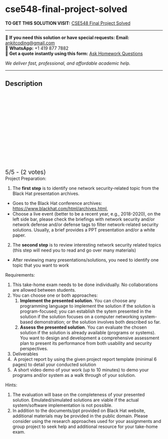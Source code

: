 # cse548-final-project-solved
**TO GET THIS SOLUTION VISIT:** [CSE548 Final Project Solved](https://www.ankitcodinghub.com/product/cse548-final-project-solved/)


---

📩 **If you need this solution or have special requests:** **Email:** ankitcoding@gmail.com  
📱 **WhatsApp:** +1 419 877 7882  
📄 **Get a quote instantly using this form:** [Ask Homework Questions](https://www.ankitcodinghub.com/services/ask-homework-questions/)

*We deliver fast, professional, and affordable academic help.*

---

<h2>Description</h2>



<div class="kk-star-ratings kksr-auto kksr-align-center kksr-valign-top" data-payload="{&quot;align&quot;:&quot;center&quot;,&quot;id&quot;:&quot;96117&quot;,&quot;slug&quot;:&quot;default&quot;,&quot;valign&quot;:&quot;top&quot;,&quot;ignore&quot;:&quot;&quot;,&quot;reference&quot;:&quot;auto&quot;,&quot;class&quot;:&quot;&quot;,&quot;count&quot;:&quot;2&quot;,&quot;legendonly&quot;:&quot;&quot;,&quot;readonly&quot;:&quot;&quot;,&quot;score&quot;:&quot;5&quot;,&quot;starsonly&quot;:&quot;&quot;,&quot;best&quot;:&quot;5&quot;,&quot;gap&quot;:&quot;4&quot;,&quot;greet&quot;:&quot;Rate this product&quot;,&quot;legend&quot;:&quot;5\/5 - (2 votes)&quot;,&quot;size&quot;:&quot;24&quot;,&quot;title&quot;:&quot;CSE548 Final Project Solved&quot;,&quot;width&quot;:&quot;138&quot;,&quot;_legend&quot;:&quot;{score}\/{best} - ({count} {votes})&quot;,&quot;font_factor&quot;:&quot;1.25&quot;}">

<div class="kksr-stars">

<div class="kksr-stars-inactive">
            <div class="kksr-star" data-star="1" style="padding-right: 4px">


<div class="kksr-icon" style="width: 24px; height: 24px;"></div>
        </div>
            <div class="kksr-star" data-star="2" style="padding-right: 4px">


<div class="kksr-icon" style="width: 24px; height: 24px;"></div>
        </div>
            <div class="kksr-star" data-star="3" style="padding-right: 4px">


<div class="kksr-icon" style="width: 24px; height: 24px;"></div>
        </div>
            <div class="kksr-star" data-star="4" style="padding-right: 4px">


<div class="kksr-icon" style="width: 24px; height: 24px;"></div>
        </div>
            <div class="kksr-star" data-star="5" style="padding-right: 4px">


<div class="kksr-icon" style="width: 24px; height: 24px;"></div>
        </div>
    </div>

<div class="kksr-stars-active" style="width: 138px;">
            <div class="kksr-star" style="padding-right: 4px">


<div class="kksr-icon" style="width: 24px; height: 24px;"></div>
        </div>
            <div class="kksr-star" style="padding-right: 4px">


<div class="kksr-icon" style="width: 24px; height: 24px;"></div>
        </div>
            <div class="kksr-star" style="padding-right: 4px">


<div class="kksr-icon" style="width: 24px; height: 24px;"></div>
        </div>
            <div class="kksr-star" style="padding-right: 4px">


<div class="kksr-icon" style="width: 24px; height: 24px;"></div>
        </div>
            <div class="kksr-star" style="padding-right: 4px">


<div class="kksr-icon" style="width: 24px; height: 24px;"></div>
        </div>
    </div>
</div>


<div class="kksr-legend" style="font-size: 19.2px;">
            5/5 - (2 votes)    </div>
    </div>
Project Preparation:

<ol>
<li>The <strong>first step</strong> is to identify one network security-related topic from the Black Hat presentation archives.</li>
</ol>
<ul>
<li>Goes to the Black Hat conference archives: <a href="https://www.blackhat.com/html/archives.html">https://www.blackhat.com/html/archives.html</a>,</li>
<li>Choose a live event (better to be a recent year, e.g., 2018-2020), on the left side bar, please check the briefings with network security and/or network defense and/or defense tags to filter network-related security solutions. Usually, a brief provides a PPT presentation and/or a white paper.</li>
</ul>
<ol start="2">
<li>The <strong>second step</strong> is to review interesting network security related topics (this step will need you to read and go over many materials)</li>
</ol>
<ul>
<li>After reviewing many presentations/solutions, you need to identify one topic that you want to work</li>
</ul>
Requirements:

<ol>
<li>This take-home exam needs to be done individually. No collaborations are allowed between students.</li>
<li>You can choose one or both approaches:
<ol>
<li><strong>Implement the presented solution</strong>. You can choose any programming language to implement the solution if the solution is program-focused; you can establish the sytem presented in the solution if the solution focuses on a computer networking system-based demonstration; or the solution involves both described so far.</li>
<li><strong>Assess the presented solution</strong>. You can evaluate the chosen solution if the solution is already available (programs or systems). You want to design and development a comprehensive assessment plan to present its performance from both usability and security perspectives.</li>
</ol>
</li>
<li>Deliverables</li>
<li>&nbsp;A project report by using the given project report template (minimal 6 pages) to detail your conducted solution</li>
<li>&nbsp;A short video demo of your work (up to 10 minutes) to demo your programs and/or system as a walk through of your solution.</li>
</ol>
Hints:

<ol>
<li>The evaluation will base on the completeness of your presented solution. Emulated/simulated solutions are viable if the actual system/software implementation is not possible.</li>
<li>In addition to the documents/ppt provided on Black Hat website, additional materials may be provided in the public domain. Please consider using the research approaches used for your assignments and group project to seek help and additional resource for your take-home exam.</li>
</ol>
&nbsp;
